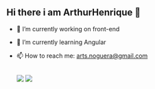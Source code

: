 ## Hi there i am ArthurHenrique 👋

- 🔭 I’m currently working on front-end 
- 🌱 I’m currently learning Angular 
- 📫 How to reach me: arts.noguera@gmail.com


  <div style="display: inline_block"><br>
  <a href = "arts.noguera@gmail.com"><img src="https://img.shields.io/badge/-Gmail-%23333?style=for-the-badge&logo=gmail&logoColor=white" target="_blank"></a>
  <a href="https://www.linkedin.com/in/arthur-henrique-soares-nogueira-718995159" target="_blank"><img src="https://img.shields.io/badge/-LinkedIn-%230077B5?style=for-the-badge&logo=linkedin&logoColor=white" target="_blank"></a> 
</div>
